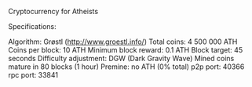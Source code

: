 Cryptocurrency for Atheists

Specifications:

Algorithm: Grøstl (http://www.groestl.info/)
Total coins: 4 500 000 ATH
Coins per block: 10 ATH
Minimum block reward: 0.1 ATH
Block target: 45 seconds
Difficulty adjustment: DGW (Dark Gravity Wave)
Mined coins mature in 80 blocks (1 hour)
Premine: no ATH (0% total)
p2p port: 40366
rpc port: 33841

